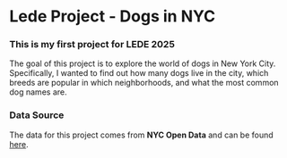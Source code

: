 # Lede Project - Dogs in NYC
### This is my first project for LEDE 2025

The goal of this project is to explore the world of dogs in New York City. Specifically, I wanted to find out how many dogs live in the city, which breeds are popular in which neighborhoods, and what the most common dog names are.

### Data Source

The data for this project comes from **NYC Open Data** and can be found [here](https://data.cityofnewyork.us/Health/NYC-Dog-Licensing-Dataset/nu7n-tubp/about_data).
